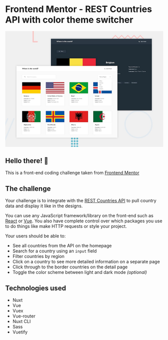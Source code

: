 # Frontend Mentor - REST Countries API with color theme switcher

![Design preview for the REST Countries API with color theme switcher coding challenge](./design/desktop-preview.jpg)

## Hello there! 👋

This is a front-end coding challenge taken from [Frontend Mentor](https://www.frontendmentor.io)

## The challenge

Your challenge is to integrate with the [REST Countries API](https://restcountries.eu) to pull country data and display it like in the designs.

You can use any JavaScript framework/library on the front-end such as [React](https://reactjs.org) or [Vue](https://vuejs.org). You also have complete control over which packages you use to do things like make HTTP requests or style your project.

Your users should be able to:

- See all countries from the API on the homepage
- Search for a country using an `input` field
- Filter countries by region
- Click on a country to see more detailed information on a separate page
- Click through to the border countries on the detail page
- Toggle the color scheme between light and dark mode *(optional)*

## Technologies used

- Nuxt
- Vue
- Vuex
- Vue-router
- Nuxt CLI
- Sass
- Vuetify
